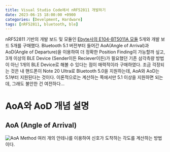 ```yaml
---
title: Visual Studio Code에서 nRF52811 개발하기
date: 2023-06-15 18:00:00 +0900
categories: [Develpment, Hardware]
tags: [nRF52811, bluetooth, ble]
---
```

nRF52811 기반의 개발 보드 및 모듈인 [Ebyte사의 E104-BT5011A 모듈](https://www.cdebyte.com/products/E104-BT5011A) 5개와 개발 보드 5개를 구매했다. Bluetooth 5.1 버전부터 들어간 AoA(Angle of Arrival)과 AoD(Angle of Departure)을 이용하여 더 정확한 Position Finding이 가능할까 싶고, 3개 이상의 BLE Device (Sender이든 Reciever이든)가 필요했던 기존 삼각측량 방법이 아닌 1개의 BLE Device로 해볼 수 있다는 점이 매력적이라 구매하였다.
조금 걱정되는 것은 내 핸드폰이 Note 20 Ultra로 Bluetooth 5.0을 지원하는데, AoA와 AoD는 5.1부터 지원된다는 것이다. 이론적으로는 계산하는 쪽에서만 5.1 이상을 지원하면 되는데, 그래도 불안한 건 여전하다...
# AoA와 AoD 개념 설명
## AoA (Angle of Arrival)
![AoA Method](Pasted%20image%2020230616155915.png)
여러 개의 안테나를 이용하여 신호가 도착하는 각도를 계산하는 방법이다.

